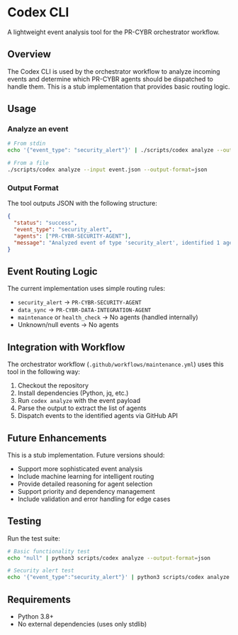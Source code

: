 # Codex CLI

A lightweight event analysis tool for the PR-CYBR orchestrator workflow.

## Overview

The Codex CLI is used by the orchestrator workflow to analyze incoming events and determine which PR-CYBR agents should be dispatched to handle them. This is a stub implementation that provides basic routing logic.

## Usage

### Analyze an event

```bash
# From stdin
echo '{"event_type": "security_alert"}' | ./scripts/codex analyze --output-format=json

# From a file
./scripts/codex analyze --input event.json --output-format=json
```

### Output Format

The tool outputs JSON with the following structure:

```json
{
  "status": "success",
  "event_type": "security_alert",
  "agents": ["PR-CYBR-SECURITY-AGENT"],
  "message": "Analyzed event of type 'security_alert', identified 1 agent(s)"
}
```

## Event Routing Logic

The current implementation uses simple routing rules:

- `security_alert` → `PR-CYBR-SECURITY-AGENT`
- `data_sync` → `PR-CYBR-DATA-INTEGRATION-AGENT`
- `maintenance` or `health_check` → No agents (handled internally)
- Unknown/null events → No agents

## Integration with Workflow

The orchestrator workflow (`.github/workflows/maintenance.yml`) uses this tool in the following way:

1. Checkout the repository
2. Install dependencies (Python, jq, etc.)
3. Run `codex analyze` with the event payload
4. Parse the output to extract the list of agents
5. Dispatch events to the identified agents via GitHub API

## Future Enhancements

This is a stub implementation. Future versions should:

- Support more sophisticated event analysis
- Include machine learning for intelligent routing
- Provide detailed reasoning for agent selection
- Support priority and dependency management
- Include validation and error handling for edge cases

## Testing

Run the test suite:

```bash
# Basic functionality test
echo "null" | python3 scripts/codex analyze --output-format=json

# Security alert test
echo '{"event_type":"security_alert"}' | python3 scripts/codex analyze --output-format=json
```

## Requirements

- Python 3.8+
- No external dependencies (uses only stdlib)
